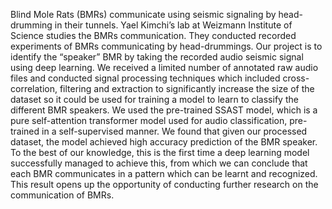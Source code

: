 Blind Mole Rats (BMRs) communicate using seismic signaling by head-drumming in their tunnels. Yael Kimchi’s lab at Weizmann Institute of Science studies the BMRs communication. They conducted recorded experiments of BMRs communicating by head-drummings. Our project is to identify the “speaker” BMR by taking the recorded audio seismic signal using deep learning. We received a limited number of annotated raw audio files and conducted signal processing techniques which included cross-correlation, filtering and extraction to significantly increase the size of the dataset so it could be used for training a model to learn to classify the different BMR speakers. We used the pre-trained SSAST model, which is a pure self-attention transformer model used for audio classification, pre-trained in a self-supervised manner. We found that given our processed dataset, the model achieved high accuracy prediction of the BMR speaker. To the best of our knowledge, this is the first time a deep learning model successfully managed to achieve this, from which we can conclude that each BMR communicates in a pattern which can be learnt and recognized. This result opens up the opportunity of conducting further research on the communication of BMRs. 
